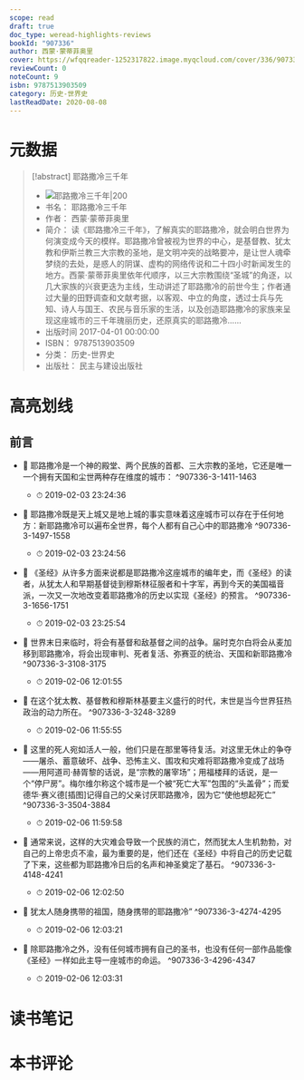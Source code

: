 ```yaml
---
scope: read
draft: true
doc_type: weread-highlights-reviews
bookId: "907336"
author: 西蒙·蒙蒂菲奥里
cover: https://wfqqreader-1252317822.image.myqcloud.com/cover/336/907336/t7_907336.jpg
reviewCount: 0
noteCount: 9
isbn: 9787513903509
category: 历史-世界史
lastReadDate: 2020-08-08
---
```

# 元数据
> [!abstract] 耶路撒冷三千年
> - ![ 耶路撒冷三千年|200](https://wfqqreader-1252317822.image.myqcloud.com/cover/336/907336/t7_907336.jpg)
> - 书名： 耶路撒冷三千年
> - 作者： 西蒙·蒙蒂菲奥里
> - 简介： 读《耶路撒冷三千年》，了解真实的耶路撒冷，就会明白世界为何演变成今天的模样。耶路撒冷曾被视为世界的中心，是基督教、犹太教和伊斯兰教三大宗教的圣地，是文明冲突的战略要冲，是让世人魂牵梦绕的去处，是惑人的阴谋、虚构的网络传说和二十四小时新闻发生的地方。西蒙·蒙蒂菲奥里依年代顺序，以三大宗教围绕“圣城”的角逐，以几大家族的兴衰更迭为主线，生动讲述了耶路撒冷的前世今生；作者通过大量的田野调查和文献考据，以客观、中立的角度，透过士兵与先知、诗人与国王、农民与音乐家的生活，以及创造耶路撒冷的家族来呈现这座城市的三千年瑰丽历史，还原真实的耶路撒冷……
> - 出版时间 2017-04-01 00:00:00
> - ISBN： 9787513903509
> - 分类： 历史-世界史
> - 出版社： 民主与建设出版社

# 高亮划线

## 前言


- 📌 耶路撒冷是一个神的殿堂、两个民族的首都、三大宗教的圣地，它还是唯一一个拥有天国和尘世两种存在维度的城市： ^907336-3-1411-1463
    - ⏱ 2019-02-03 23:24:36 

- 📌 耶路撒冷既是天上城又是地上城的事实意味着这座城市可以存在于任何地方：新耶路撒冷可以遍布全世界，每个人都有自己心中的耶路撒冷 ^907336-3-1497-1558
    - ⏱ 2019-02-03 23:24:56 

- 📌 《圣经》从许多方面来说都是耶路撒冷这座城市的编年史，而《圣经》的读者，从犹太人和早期基督徒到穆斯林征服者和十字军，再到今天的美国福音派，一次又一次地改变着耶路撒冷的历史以实现《圣经》的预言。 ^907336-3-1656-1751
    - ⏱ 2019-02-03 23:25:54 

- 📌 世界末日来临时，将会有基督和敌基督之间的战争。届时克尔白将会从麦加移到耶路撒冷，将会出现审判、死者复活、弥赛亚的统治、天国和新耶路撒冷 ^907336-3-3108-3175
    - ⏱ 2019-02-06 12:01:55 

- 📌 在这个犹太教、基督教和穆斯林基要主义盛行的时代，末世是当今世界狂热政治的动力所在。 ^907336-3-3248-3289
    - ⏱ 2019-02-06 11:55:55 

- 📌 这里的死人宛如活人一般，他们只是在那里等待复活。对这里无休止的争夺——屠杀、蓄意破坏、战争、恐怖主义、围攻和灾难将耶路撒冷变成了战场——用阿道司·赫胥黎的话说，是“宗教的屠宰场”；用福楼拜的话说，是一个“停尸房”。梅尔维尔称这个城市是一个被“死亡大军”包围的“头盖骨”；而爱德华·赛义德[插图]记得自己的父亲讨厌耶路撒冷，因为它“使他想起死亡” ^907336-3-3504-3884
    - ⏱ 2019-02-06 11:59:58 

- 📌 通常来说，这样的大灾难会导致一个民族的消亡，然而犹太人生机勃勃，对自己的上帝忠贞不渝，最为重要的是，他们还在《圣经》中将自己的历史记载了下来，这些都为耶路撒冷日后的名声和神圣奠定了基石。 ^907336-3-4148-4241
    - ⏱ 2019-02-06 12:02:50 

- 📌 犹太人随身携带的祖国，随身携带的耶路撒冷” ^907336-3-4274-4295
    - ⏱ 2019-02-06 12:03:21 

- 📌 除耶路撒冷之外，没有任何城市拥有自己的圣书，也没有任何一部作品能像《圣经》一样如此主导一座城市的命运。 ^907336-3-4296-4347
    - ⏱ 2019-02-06 12:03:31 
# 读书笔记

# 本书评论
